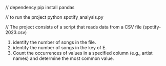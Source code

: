 // dependency
pip install pandas

// to run the project
python spotify_analysis.py

// The project consists of a script that reads data from a CSV file (spotify-2023.csv)
1. identify the number of songs in the file.
2. identify the number of songs in the key of E.
3. Count the occurrences of values in a specified column (e.g., artist names) and determine the most common value.
